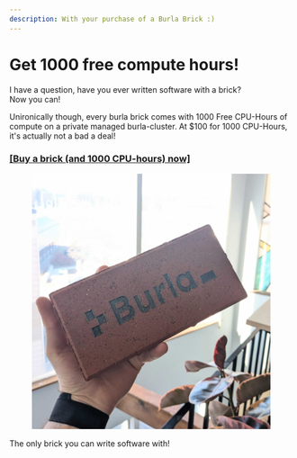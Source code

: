 ```yaml
---
description: With your purchase of a Burla Brick :)
---
```


# Get 1000 free compute hours!

I have a question, have you ever written software with a brick?\
Now you can!

Unironically though, every burla brick comes with 1000 Free CPU-Hours of compute on a private managed burla-cluster. At $100 for 1000 CPU-Hours, it's actually not a bad a deal!

### [\[Buy a brick (and 1000 CPU-hours) now\]](https://buy.stripe.com/28o9BF7gR9E81xudQQ)

<div align="left"><figure><img src=".gitbook/assets/PXL_20250311_184440369.jpg" alt="" width="563"><figcaption></figcaption></figure></div>

The only brick you can write software with!



